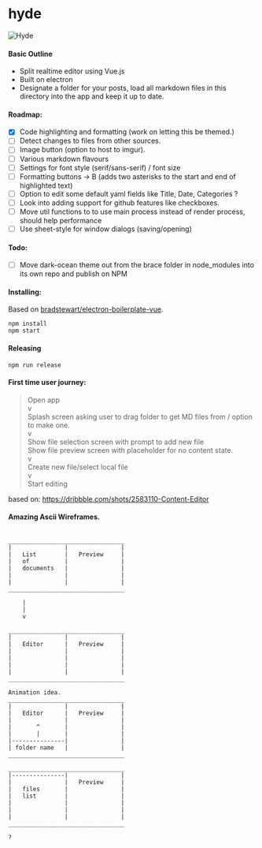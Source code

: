 # hyde

![Hyde](http://i.imgur.com/2kB1ceW.png)

#### Basic Outline

- Split realtime editor using Vue.js
- Built on electron
- Designate a folder for your posts, load all markdown files in this directory into the app and keep it up to date.

#### Roadmap:

- [x] Code highlighting and formatting (work on letting this be themed.)
- [ ] Detect changes to files from other sources.
- [ ] Image button (option to host to imgur).
- [ ] Various markdown flavours
- [ ] Settings for font style (serif/sans-serif) / font size
- [ ] Formatting buttons -> B (adds two asterisks to the start and end of highlighted text)
- [ ] Option to edit some default yaml fields like Title, Date, Categories ?
- [ ] Look into adding support for github features like checkboxes.
- [ ] Move util functions to to use main process instead of render process, should help performance
- [ ] Use sheet-style for window dialogs (saving/opening)

#### Todo:

- [ ] Move dark-ocean theme out from the brace folder in node_modules into its own repo and publish on NPM

#### Installing:

Based on [bradstewart/electron-boilerplate-vue](https://github.com/bradstewart/electron-boilerplate-vue).

```
npm install
npm start
```

#### Releasing

```
npm run release
```

#### First time user journey:

> Open app <br>
> v <br>
> Splash screen asking user to drag folder to get MD files from / option to make one. <br>
> v <br>
> Show file selection screen with prompt to add new file <br>
> Show file preview screen with placeholder for no content state. <br>
> v <br>
> Create new file/select local file <br>
> v <br>
> Start editing <br>

based on: https://dribbble.com/shots/2583110-Content-Editor

#### Amazing Ascii Wireframes.
```

_________________________________
|				|				|
|	List		|	Preview		|
|	of			|				|
|	documents	|				|
|				|				|
|				|				|
_________________________________
	
	|
	|
	v

_________________________________
|				|				|
|	Editor		|	Preview		|
|				|				|
|				|				|
|				|				|
|				|				|
_________________________________

Animation idea.
_________________________________
|				|				|
|	Editor		|	Preview		|
|				|				|
|		^		|				| 
|		|		|				|
|---------------|				|
| folder name	|				|
_________________________________

_________________________________
|---------------|				|
|				|	Preview		|
|	files		|				|
|	list		|				|
|				|				|
|				|				|
| 				|				|
_________________________________

?
```
